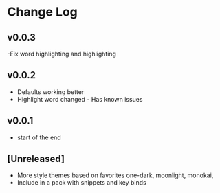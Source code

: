 # Change Log

## v0.0.3

-Fix word highlighting and highlighting

## v0.0.2

- Defaults working better
- Highlight word changed - Has known issues

## v0.0.1

- start of the end

## [Unreleased]

- More style themes based on favorites one-dark, moonlight, monokai,
- Include in a pack with snippets and key binds
